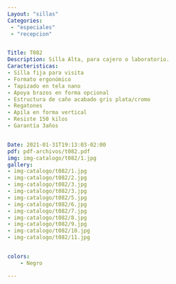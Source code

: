 ```yaml
---
Layout: "sillas"
Categories:
 - "especiales"
 - "recepcion"


Title: T082
Description: Silla Alta, para cajero o laboratorio.
Caracteristicas: 
- Silla fija para visita
- Formato ergonómico
- Tapizado en tela nano
- Apoya brazos en forma opcional
- Estructura de caño acabado gris plata/cromo
- Regatones
- Apila en forma vertical
- Resiste 150 kilos
- Garantía 3años


Date: 2021-01-31T19:13:03-02:00
pdf: pdf-archivos/t082.pdf
img: img-catalogo/t082/1.jpg
gallery: 
- img-catalogo/t082/1.jpg
- img-catalogo/t082/2.jpg
- img-catalogo/t082/3.jpg
- img-catalogo/t082/3.jpg
- img-catalogo/t082/5.jpg
- img-catalogo/t082/6.jpg
- img-catalogo/t082/7.jpg
- img-catalogo/t082/8.jpg
- img-catalogo/t082/9.jpg
- img-catalogo/t082/10.jpg
- img-catalogo/t082/11.jpg


colors:
    - Negro

---
```

